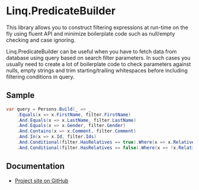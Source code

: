 # Linq.PredicateBuilder
This library allows you to construct filtering expressions at run-time on the fly using fluent API
and minimize boilerplate code such as null/empty checking and case ignoring.

Linq.PredicateBuilder can be useful when you have to fetch data from database using query based on search
filter parameters. In such cases you usually need to create a lot of boilerplate code to check parameters against
nulls, empty strings and trim starting/trailing whitespaces before including filtering conditions in query.

## Sample
```c#
var query = Persons.Build(_ => _
    .Equals(x => x.FirstName, filter.FirstName)
    .And.Equals(x => x.LastName, filter.LastName)
    .And.Equals(x => x.Gender, filter.Gender)
    .And.Contains(x => x.Comment, filter.Comment)
    .And.In(x => x.Id, filter.Ids)
    .And.Conditional(filter.HasRelatives == true).Where(x => x.Relatives.Any())
    .And.Conditional(filter.HasRelatives == false).Where(x => !x.Relatives.Any()));
```
## Documentation
- [Project site on GitHub](https://github.com/max-eroshkin/Linq.PredicateBuilder)